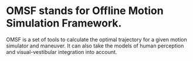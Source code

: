 # OMSF stands for Offline Motion Simulation Framework.
OMSF is a set of tools to calculate the optimal trajectory for a given motion 
simulator and maneuver. It can also take the models of human perception and
visual-vestibular integration into account.
